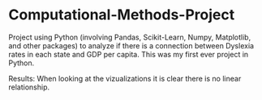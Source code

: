 # Computational-Methods-Project
Project using Python (involving Pandas, Scikit-Learn, Numpy, Matplotlib, and other packages) to analyze if there is a connection between Dyslexia rates in each state and GDP per capita. This was my first ever project in Python. 

Results:
    When looking at the vizualizations it is clear there is no linear relationship. 
